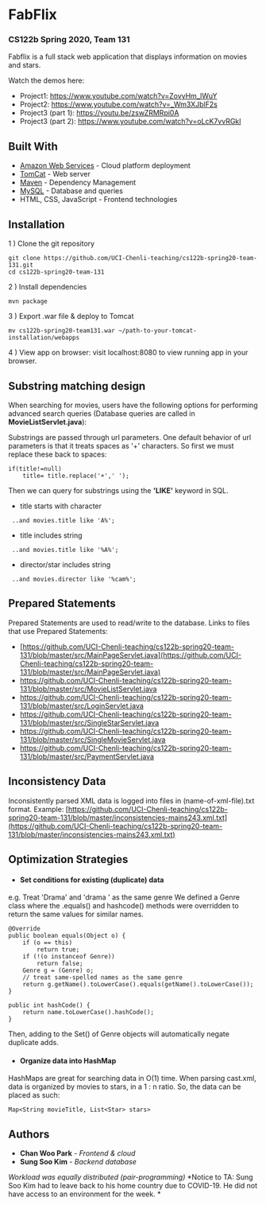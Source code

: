 
# FabFlix

### CS122b Spring 2020, Team 131

Fabflix is a full stack web application that displays information on movies and stars.

Watch the demos here:
* Project1: https://www.youtube.com/watch?v=ZovyHm_lWuY
* Project2: https://www.youtube.com/watch?v=_Wm3XJblF2s
* Project3 (part 1): https://youtu.be/zswZRMRpi0A
* Project3 (part 2): https://www.youtube.com/watch?v=oLcK7vvRGkI


## Built With

* [Amazon Web Services](https://aws.amazon.com/) - Cloud platform deployment
* [TomCat](https://tomcat.apache.org/) - Web server
* [Maven](https://maven.apache.org/) - Dependency Management
* [MySQL](https://www.mysql.com/) - Database and queries
* HTML, CSS, JavaScript - Frontend technologies


## Installation

1 ) Clone the git repository
```
git clone https://github.com/UCI-Chenli-teaching/cs122b-spring20-team-131.git
cd cs122b-spring20-team-131
```

2 ) Install dependencies
```
mvn package
```

3 ) Export .war file & deploy to Tomcat
```
mv cs122b-spring20-team131.war ~/path-to-your-tomcat-installation/webapps
```

4 ) View app on browser: visit localhost:8080 to view running app in your browser.


## Substring matching design

When searching for movies, users have the following options for performing advanced search queries
(Database queries are called in **MovieListServlet.java**):

Substrings are passed through url parameters. One default behavior of url parameters is that it treats spaces as '+' characters.
So first we must replace these back to spaces:
```
if(title!=null)
    title= title.replace('+',' ');
```
Then we can query for substrings using the **'LIKE'** keyword in SQL.

* title starts with character
```
 ..and movies.title like 'A%';
```
* title includes string
```
 ..and movies.title like '%A%';
```
* director/star includes string
```
 ..and movies.director like '%cam%';
```


## Prepared Statements
Prepared Statements are used to read/write to the database.
Links to files that use Prepared Statements:
* [https://github.com/UCI-Chenli-teaching/cs122b-spring20-team-131/blob/master/src/MainPageServlet.java](https://github.com/UCI-Chenli-teaching/cs122b-spring20-team-131/blob/master/src/MainPageServlet.java)
* https://github.com/UCI-Chenli-teaching/cs122b-spring20-team-131/blob/master/src/MovieListServlet.java
* https://github.com/UCI-Chenli-teaching/cs122b-spring20-team-131/blob/master/src/LoginServlet.java
* https://github.com/UCI-Chenli-teaching/cs122b-spring20-team-131/blob/master/src/SingleStarServlet.java
* https://github.com/UCI-Chenli-teaching/cs122b-spring20-team-131/blob/master/src/SingleMovieServlet.java
* https://github.com/UCI-Chenli-teaching/cs122b-spring20-team-131/blob/master/src/PaymentServlet.java


## Inconsistency Data
Inconsistently parsed XML data is logged into files in (name-of-xml-file).txt format.
Example: 
[https://github.com/UCI-Chenli-teaching/cs122b-spring20-team-131/blob/master/inconsistencies-mains243.xml.txt](https://github.com/UCI-Chenli-teaching/cs122b-spring20-team-131/blob/master/inconsistencies-mains243.xml.txt)



## Optimization Strategies
* #### Set conditions for existing (duplicate) data
e.g. Treat 'Drama' and 'drama ' as the same genre
We defined a Genre class where the .equals() and hashcode() methods were overridden to return the same values for similar names.
```
@Override
public boolean equals(Object o) {
	if (o == this)
		return true;
	if (!(o instanceof Genre))
		return false;
	Genre g = (Genre) o;
	// treat same-spelled names as the same genre
	return g.getName().toLowerCase().equals(getName().toLowerCase());
}

public int hashCode() {
    return name.toLowerCase().hashCode();
}
```
Then, adding to the Set() of Genre objects will automatically negate duplicate adds.

* #### Organize data into HashMap
HashMaps are great for searching data in O(1) time. When parsing cast.xml, data is organized by movies to stars, in a 1 : n ratio. So, the data can be placed as such:
```
Map<String movieTitle, List<Star> stars>
```



## Authors

* **Chan Woo Park** - *Frontend & cloud*
* **Sung Soo Kim** - *Backend database*

*Workload was equally distributed (pair-programming)*
*Notice to TA: Sung Soo Kim had to leave back to his home country due to COVID-19. He did not have access to an environment for the week. *
